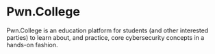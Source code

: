 # Pwn.College
Pwn.College is an education platform for students (and other interested parties) to learn about, and practice, core cybersecurity concepts in a hands-on fashion.
